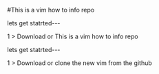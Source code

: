 #This is a vim how to info repo  
  
lets get statrted---

1 > Download or This is a vim how to info repo  
  
lets get statrted---

1 > Download or clone the new vim from the github
